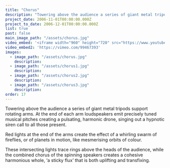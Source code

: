 ```yaml
---
title: "Chorus"
description: "Towering above the audience a series of giant metal tripods support rotating arms."
project_date: 2006-11-01T00:00:00.000Z
project_to_date: 2006-12-01T00:00:00.000Z
list: true
past: false
main_image_path: "/assets/chorus.jpg"
video_embed: '<iframe width="960" height="720" src="https://www.youtube-nocookie.com/embed/5vkGw7SM2ak?rel=0" frameborder="0" allowfullscreen></iframe>' 
video_embed2: 'https://vimeo.com/99467393'
images:
  - image_path: "/assets/chorus.jpg"
    description:
  - image_path: "/assets/chorus1.jpg"
    description:
  - image_path: "/assets/chorus2.jpg"
    description:
  - image_path: "/assets/chorus3.jpg"
    description:
order: 17
---
```

Towering above the audience a series of giant metal tripods support rotating arms. At the end of each arm loudspeakers emit precisely tuned musical pitches creating a pulsating, harmonic drone, singing out a hypnotic siren call to all those present.

Red lights at the end of the arms create the effect of a whirling swarm of fireflies, or of planets in motion, like mesmerising orbits of colour.

These intersecting lights trace rings above the heads of the audience, while the combined chorus of the spinning speakers creates a cohesive harmonious whole, ‘a sticky flux’ that is both uplifting and transfixing.